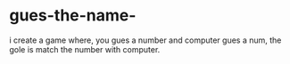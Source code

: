 # gues-the-name-
i create a game where, you gues a number and computer gues  a num, the gole is match the number with computer.
